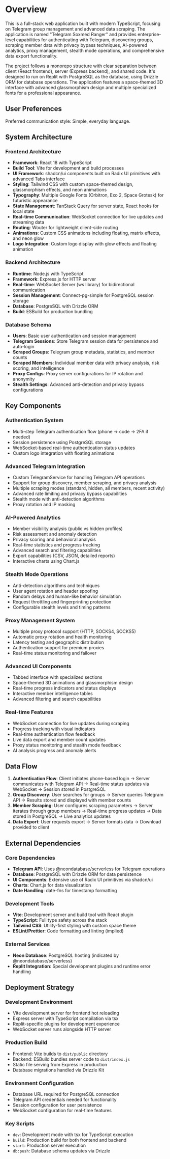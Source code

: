 # Overview

This is a full-stack web application built with modern TypeScript, focusing on Telegram group management and advanced data scraping. The application is named "Telegram Soxmed Ranger" and provides enterprise-level capabilities for authenticating with Telegram, discovering groups, scraping member data with privacy bypass techniques, AI-powered analytics, proxy management, stealth mode operations, and comprehensive data export functionality.

The project follows a monorepo structure with clear separation between client (React frontend), server (Express backend), and shared code. It's designed to run on Replit with PostgreSQL as the database, using Drizzle ORM for database operations. The application features a space-themed 3D interface with advanced glassmorphism design and multiple specialized fonts for a professional appearance.

## User Preferences

Preferred communication style: Simple, everyday language.

## System Architecture

### Frontend Architecture
- **Framework**: React 18 with TypeScript
- **Build Tool**: Vite for development and build processes
- **UI Framework**: shadcn/ui components built on Radix UI primitives with advanced Tabs interface
- **Styling**: Tailwind CSS with custom space-themed design, glassmorphism effects, and neon animations
- **Typography**: Multiple Google Fonts (Orbitron, Exo 2, Space Grotesk) for futuristic appearance
- **State Management**: TanStack Query for server state, React hooks for local state
- **Real-time Communication**: WebSocket connection for live updates and streaming data
- **Routing**: Wouter for lightweight client-side routing
- **Animations**: Custom CSS animations including floating, matrix effects, and neon glow
- **Logo Integration**: Custom logo display with glow effects and floating animation

### Backend Architecture
- **Runtime**: Node.js with TypeScript
- **Framework**: Express.js for HTTP server
- **Real-time**: WebSocket Server (ws library) for bidirectional communication
- **Session Management**: Connect-pg-simple for PostgreSQL session storage
- **Database**: PostgreSQL with Drizzle ORM
- **Build**: ESBuild for production bundling

### Database Schema
- **Users**: Basic user authentication and session management
- **Telegram Sessions**: Store Telegram session data for persistence and auto-login
- **Scraped Groups**: Telegram group metadata, statistics, and member counts
- **Scraped Members**: Individual member data with privacy analysis, risk scoring, and intelligence
- **Proxy Configs**: Proxy server configurations for IP rotation and anonymity
- **Stealth Settings**: Advanced anti-detection and privacy bypass configurations

## Key Components

### Authentication System
- Multi-step Telegram authentication flow (phone → code → 2FA if needed)
- Session persistence using PostgreSQL storage
- WebSocket-based real-time authentication status updates
- Custom logo integration with floating animations

### Advanced Telegram Integration
- Custom TelegramService for handling Telegram API operations
- Support for group discovery, member scraping, and privacy analysis
- Multiple scraping modes (standard, hidden, all members, recent activity)
- Advanced rate limiting and privacy bypass capabilities
- Stealth mode with anti-detection algorithms
- Proxy rotation and IP masking

### AI-Powered Analytics
- Member visibility analysis (public vs hidden profiles)
- Risk assessment and anomaly detection
- Privacy scoring and behavioral analysis
- Real-time statistics and progress tracking
- Advanced search and filtering capabilities
- Export capabilities (CSV, JSON, detailed reports)
- Interactive charts using Chart.js

### Stealth Mode Operations
- Anti-detection algorithms and techniques
- User agent rotation and header spoofing
- Random delays and human-like behavior simulation
- Request throttling and fingerprinting protection
- Configurable stealth levels and timing patterns

### Proxy Management System
- Multiple proxy protocol support (HTTP, SOCKS4, SOCKS5)
- Automatic proxy rotation and health monitoring
- Latency testing and geographic distribution
- Authentication support for premium proxies
- Real-time status monitoring and failover

### Advanced UI Components
- Tabbed interface with specialized sections
- Space-themed 3D animations and glassmorphism design
- Real-time progress indicators and status displays
- Interactive member intelligence tables
- Advanced filtering and search capabilities

### Real-time Features
- WebSocket connection for live updates during scraping
- Progress tracking with visual indicators
- Real-time authentication flow feedback
- Live data export and member count updates
- Proxy status monitoring and stealth mode feedback
- AI analysis progress and anomaly alerts

## Data Flow

1. **Authentication Flow**: Client initiates phone-based login → Server communicates with Telegram API → Real-time status updates via WebSocket → Session stored in PostgreSQL
2. **Group Discovery**: User searches for groups → Server queries Telegram API → Results stored and displayed with member counts
3. **Member Scraping**: User configures scraping parameters → Server iterates through group members → Real-time progress updates → Data stored in PostgreSQL → Live analytics updates
4. **Data Export**: User requests export → Server formats data → Download provided to client

## External Dependencies

### Core Dependencies
- **Telegram API**: Uses @neondatabase/serverless for Telegram operations
- **Database**: PostgreSQL with Drizzle ORM for data persistence
- **UI Components**: Extensive use of Radix UI primitives via shadcn/ui
- **Charts**: Chart.js for data visualization
- **Date Handling**: date-fns for timestamp formatting

### Development Tools
- **Vite**: Development server and build tool with React plugin
- **TypeScript**: Full type safety across the stack
- **Tailwind CSS**: Utility-first styling with custom space theme
- **ESLint/Prettier**: Code formatting and linting (implied)

### External Services
- **Neon Database**: PostgreSQL hosting (indicated by @neondatabase/serverless)
- **Replit Integration**: Special development plugins and runtime error handling

## Deployment Strategy

### Development Environment
- Vite development server for frontend hot reloading
- Express server with TypeScript compilation via tsx
- Replit-specific plugins for development experience
- WebSocket server runs alongside HTTP server

### Production Build
- Frontend: Vite builds to `dist/public` directory
- Backend: ESBuild bundles server code to `dist/index.js`
- Static file serving from Express in production
- Database migrations handled via Drizzle Kit

### Environment Configuration
- Database URL required for PostgreSQL connection
- Telegram API credentials needed for functionality
- Session configuration for user persistence
- WebSocket configuration for real-time features

### Key Scripts
- `dev`: Development mode with tsx for TypeScript execution
- `build`: Production build for both frontend and backend
- `start`: Production server execution
- `db:push`: Database schema updates via Drizzle